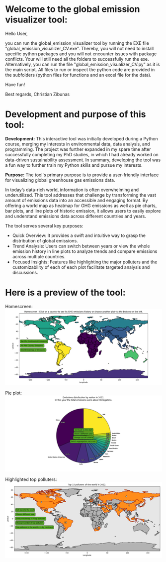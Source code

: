 # Welcome to the global emission visualizer tool:
Hello User,

you can run the global_emission_visualizer tool by running the EXE file "global_emission_visualizer_CV.exe".
Thereby, you will not need to install specific python packages and you will not encounter issues with package conflicts.
Your will still need all the folders to successfully run the exe.
Alternatively, you can run the file "global_emission_visualizer_CV.py" as it is the main script.
All files to run or inspect the python code are provided in the subfolders (python files for functions and an excel file for the data).

Have fun!

Best regards,
Christian Zibunas

# Development and purpose of this tool:
**Development:**
This interactive tool was initially developed during a Python course, merging my interests in environmental data, data analysis, and programming. The project was further expanded in my spare time after successfully completing my PhD studies, in which I had already worked on data-driven sustainability assessment. In summary, developing the tool was a fun way to further train my Python skills and pursue my interests. 

**Purpose:** 
The tool's primary purpose is to provide a user-friendly interface for visualizing global greenhouse gas emissions data.

In today’s data-rich world, information is often overwhelming and underutilized. This tool addresses that challenge by transforming the vast amount of emissions data into an accessible and engaging format. By offering a world map as heatmap for GHG emissions as well as pie charts, bar plots, and line plots of historic emission, it allows users to easily explore and understand emissions data across different countries and years.

The tool serves several key purposes:
- Quick Overview: It provides a swift and intuitive way to grasp the distribution of global emissions.
- Trend Analysis: Users can switch between years or view the whole emission history in line plots to analyze trends and compare emissions across multiple countries.
- Focused Insights: Features like highlighting the major polluters and the customizability of each of each plot facilitate targeted analysis and discussions.
    
# Here is a preview of the tool:

Homescreen:
![Tool Preview](https://github.com/Zibunas/global_emission_visualizer/blob/main/Tool_preview_01.png)

Pie plot:
![Tool Preview](https://github.com/Zibunas/global_emission_visualizer/blob/main/Tool_preview_02.png)

Highlighted top polluters:
![Tool Preview](https://github.com/Zibunas/global_emission_visualizer/blob/main/Tool_preview_03.png)
